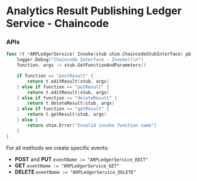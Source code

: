# Analytics Result Publishing Ledger Service - Chaincode

### APIs

```go
func (t *ARPLedgerService) Invoke(stub shim.ChaincodeStubInterface) pb.Response {
	logger.Debug("Chaincode Interface - Invoke()\n")
	function, args := stub.GetFunctionAndParameters()

	if function == "postResult" {
		return t.editResult(stub, args)
	} else if function == "putResult" {
		return t.editResult(stub, args)
	} else if function == "deleteResult" {
		return t.deleteResult(stub, args)
	} else if function == "getResult" {
		return t.getResult(stub, args)
	} else {
		return shim.Error("Invalid invoke function name")
	}
}
```

For all methods we create specific events:

- **POST** and **PUT** `eventName := "ARPLedgerService_EDIT"`
- **GET** `eventName := "ARPLedgerService_GET"`
- **DELETE** `eventName := "ARPLedgerService_DELETE"`
